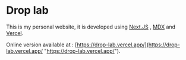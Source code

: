 # Drop lab

This is my personal website, it is developed using [Next.JS](https://nextjs.org/ "Next.JS") , [MDX](https://mdxjs.com/ "MDX") and [Vercel](https://vercel.com/ "Vercel").

Online version available at : [https://drop-lab.vercel.app/](https://drop-lab.vercel.app/ "https://drop-lab.vercel.app/").